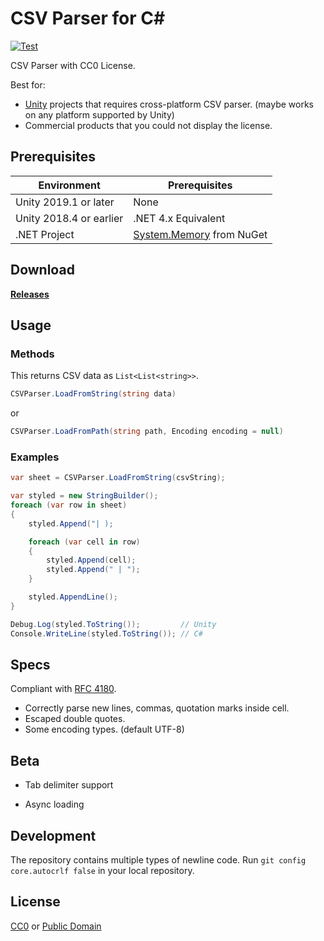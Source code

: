 # CSV Parser for C#

[![Test](https://github.com/yutokun/CSV-Parser/actions/workflows/test.yml/badge.svg)](https://github.com/yutokun/CSV-Parser/actions/workflows/test.yml)

CSV Parser with CC0 License.

Best for: 

- [Unity](https://unity3d.com/) projects that requires cross-platform CSV parser. (maybe works on any platform supported by Unity)
- Commercial products that you could not display the license.

## Prerequisites

| Environment             | Prerequisites                                                             |
| ----------------------- | ------------------------------------------------------------------------- |
| Unity 2019.1 or later   | None                                                                      |
| Unity 2018.4 or earlier | .NET 4.x Equivalent                                                       |
| .NET Project            | [System.Memory](https://www.nuget.org/packages/System.Memory/) from NuGet |

## Download

[**Releases**](https://github.com/yutokun/CSV-Parser/releases)

## Usage

### Methods

This returns CSV data as `List<List<string>>`.

```c#
CSVParser.LoadFromString(string data)  
```

or

```c#
CSVParser.LoadFromPath(string path, Encoding encoding = null)
```

### Examples

```c#
var sheet = CSVParser.LoadFromString(csvString);

var styled = new StringBuilder();
foreach (var row in sheet)
{
    styled.Append("| );

    foreach (var cell in row)
    {
        styled.Append(cell);
        styled.Append(" | ");
    }

    styled.AppendLine();
}

Debug.Log(styled.ToString());         // Unity
Console.WriteLine(styled.ToString()); // C# 
```

## Specs

Compliant with [RFC 4180](http://www.ietf.org/rfc/rfc4180.txt).

- Correctly parse new lines, commas, quotation marks inside cell.
- Escaped double quotes.
- Some encoding types. (default UTF-8)

## Beta

- Tab delimiter support

- Async loading

## Development

The repository contains multiple types of newline code. Run `git config core.autocrlf false` in your local repository.

## License

[CC0](https://creativecommons.org/publicdomain/zero/1.0/) or [Public Domain](LICENSE)
